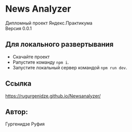 # News Analyzer
Дипломный проект Яндекс.Практикума  
Версия 0.0.1  
## Для локального развертывания
* Скачайте проект
* Pапустите команду `npm i`.
* Запустите локальный сервер командой `npm run dev`.
## Ссылка
https://rugurgenidze.github.io/Newsanalyzer/
## Автор:
Гургенидзе Руфия